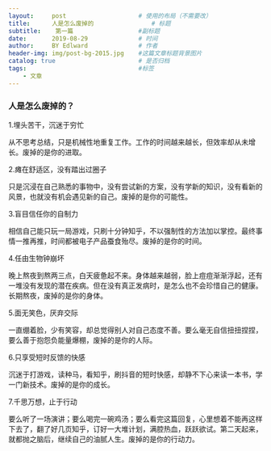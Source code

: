 ```yaml
---
layout:     post                    # 使用的布局（不需要改）
title:      人是怎么废掉的                # 标题 
subtitle:    第一篇                  #副标题
date:       2019-08-29              # 时间
author:     BY Edlward              # 作者
header-img: img/post-bg-2015.jpg    #这篇文章标题背景图片
catalog: true                       # 是否归档
tags:                               #标签
    - 文章
---
```

### 人是怎么废掉的？

1.埋头苦干，沉迷于穷忙

从不思考总结，只是机械性地重复工作。工作的时间越来越长，但效率却从未增长。废掉的是你的进取。

2.瘫在舒适区，没有踏出过圈子

只是沉浸在自己熟悉的事物中，没有尝试新的方案，没有学新的知识，没有看新的风景，也就没有机会遇见新的自己。废掉的是你的可能性。

3.盲目信任你的自制力

相信自己能只玩一局游戏，只刷十分钟知乎，不以强制性的方法加以掌控。最终事情一推再推，时间都被电子产品蚕食殆尽。废掉的是你的时间。

4.任由生物钟崩坏

晚上熬夜到熬两三点，白天疲惫起不来。身体越来越弱，脸上痘痘渐渐浮起，还有一堆没有发现的潜在疾病。但在没有真正发病时，是怎么也不会珍惜自己的健康。长期熬夜，废掉的是你的身体。

5.面无笑色，厌弃交际

一直绷着脸，少有笑容，却总觉得别人对自己态度不善。要么毫无自信扭扭捏捏，要么善于抱怨负能量爆棚，废掉的是你的人际。

6.只享受短时反馈的快感

沉迷于打游戏，读种马，看知乎，刷抖音的短时快感，却静不下心来读一本书，学一门新技术。废掉的是你的成长。

7.千思万想，止于行动

要么听了一场演讲；要么喝完一碗鸡汤；要么看完这篇回复，心里想着不能再这样下去了，翻了好几页知乎，订好一大堆计划，满腔热血，跃跃欲试。第二天起来，就都抛之脑后，继续自己的油腻人生。废掉的是你的行动力。
